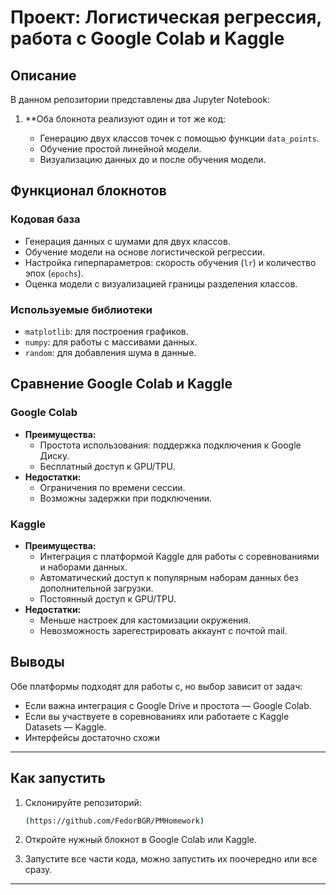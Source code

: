 # Проект: Логистическая регрессия, работа с  Google Colab и Kaggle

## Описание

В данном репозитории представлены два Jupyter Notebook:

1. **Оба блокнота реализуют один и тот же код:

   - Генерацию двух классов точек с помощью функции `data_points`.
   - Обучение простой линейной модели.
   - Визуализацию данных до и после обучения модели.

## Функционал блокнотов

### Кодовая база

- Генерация данных с шумами для двух классов.
- Обучение модели на основе логистической регрессии.
- Настройка гиперпараметров: скорость обучения (`lr`) и количество эпох (`epochs`).
- Оценка модели с визуализацией границы разделения классов.

### Используемые библиотеки

- `matplotlib`: для построения графиков.
- `numpy`: для работы с массивами данных.
- `random`: для добавления шума в данные.

## Сравнение Google Colab и Kaggle

### Google Colab

- **Преимущества:**
  - Простота использования: поддержка подключения к Google Диску.
  - Бесплатный доступ к GPU/TPU.
- **Недостатки:**
  - Ограничения по времени сессии.
  - Возможны задержки при подключении.

### Kaggle

- **Преимущества:**
  - Интеграция с платформой Kaggle для работы с соревнованиями и наборами данных.
  - Автоматический доступ к популярным наборам данных без дополнительной загрузки.
  - Постоянный доступ к GPU/TPU.
- **Недостатки:**
  - Меньше настроек для кастомизации окружения.
  - Невозможность зарегестрировать аккаунт с почтой mail.

## Выводы

Обе платформы подходят для работы с, но выбор зависит от задач:

- Если важна интеграция с Google Drive и простота — Google Colab.
- Если вы участвуете в соревнованиях или работаете с Kaggle Datasets — Kaggle.
- Интерфейсы достаточно схожи

---

## Как запустить

1. Склонируйте репозиторий:

   ```bash
   (https://github.com/FedorBGR/PMHomework)
   ```

2. Откройте нужный блокнот в Google Colab или Kaggle.

3. Запустите все части кода, можно запустить их поочередно или все сразу.

---
